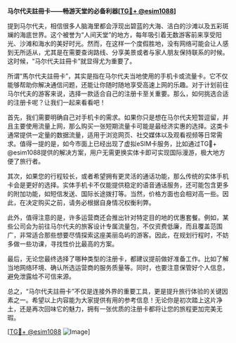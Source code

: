 **马尔代夫註冊卡——畅游天堂的必备利器[[TG💪+ @esim1088](https://t.me/s/esim1088)]**

提到马尔代夫，相信很多人脑海里都会浮现出碧蓝的大海、洁白的沙滩以及五彩斑斓的海底世界。这个被誉为“人间天堂”的地方，每年吸引着无数游客前来享受阳光、沙滩和海水的美好时光。然而，在这样一个度假胜地，没有网络可能会让人感到无所适从，尤其是在需要查询路线、分享美景或者与家人朋友保持联系的时候。这时候，“马尔代夫註冊卡”就显得尤为重要了。

所谓“馬尔代夫註冊卡”，其实是指在马尔代夫当地使用的手机卡或流量卡。它不仅能够帮助你解决通信问题，还能让你随时随地享受高速上网的乐趣。对于计划前往马尔代夫的游客来说，选择一款适合自己的注册卡至关重要。那么，如何挑选合适的注册卡呢？让我们一起来看看吧！

首先，我们需要明确自己对手机卡的需求。如果你只是想在马尔代夫短暂逗留，并且主要使用流量上网，那么购买一张短期流量卡可能是最经济实惠的选择。这类卡通常提供一定量的数据流量，适用于浏览网页、社交媒体以及观看视频等日常需求。值得一提的是，如今市面上已经出现了虚拟eSIM卡服务，比如通过TG💪+ @esim1088提供的解决方案，用户无需更换实体卡即可实现国际漫游，极大地方便了旅行者。

其次，如果您的行程较长，或者希望拥有更灵活的通话功能，那么传统的实体手机卡会是更好的选择。实体手机卡不仅能提供稳定的语音通话服务，还可能包含更多的附加功能，如短信发送、国际长途拨打等。当然，价格方面也会相对高一些。因此，在决定购买之前，请务必根据自身情况权衡利弊。

此外，值得注意的是，许多运营商还会推出针对特定目的地的优惠套餐。例如，某些公司会为前往马尔代夫的旅客设计专属流量包，不仅资费低廉，而且覆盖范围广，非常适合那些想要尽情探索这座美丽岛屿的游客。因此，在规划行程时，不妨多做一些功课，寻找性价比最高的方案。

最后，无论您最终选择了哪种类型的注册卡，都建议提前做好准备工作。比如了解当地网络环境、确认所选运营商的服务质量等。同时，也要注意保管好个人信息，避免泄露给不可信来源。

总之，“马尔代夫註冊卡”不仅是连接外界的重要工具，更是提升旅行体验的关键因素之一。希望以上内容能为大家提供有用的参考信息！无论你是初次踏上这片净土，还是再次回味它的魅力，拥有一张优质的注册卡都将让您的旅程更加完美无瑕。

[[TG💪+ @esim1088](https://t.me/s/esim1088) ![Image](https://i.postimg.cc/4NQfJmqS/Snipaste-2025-05-13-00-14-12.png)]